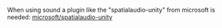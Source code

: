 When using sound a plugin like the "spatialaudio-unity" from microsoft is needed: [microsoft/spatialaudio-unity](https://github.com/microsoft/spatialaudio-unity)